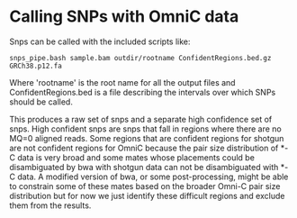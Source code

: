 
# Calling SNPs with OmniC data

Snps can be called with the included scripts like: 

```
snps_pipe.bash sample.bam outdir/rootname ConfidentRegions.bed.gz GRCh38.p12.fa 
```

Where 'rootname' is the root name for all the output files and ConfidentRegions.bed is a file describing the intervals over which SNPs should be called.  

This produces a raw set of snps and a separate high confidence set of snps.  High confident snps are snps that fall in regions where there are no MQ=0 aligned reads.  Some regions that are confident regions for shotgun are not confident regions for OmniC because the pair size distribution of *-C data is very broad and some mates whose placements could be disambiguated by bwa with shotgun data can not be disambiguated with *-C data.   A modified version of bwa, or some post-processing, might be able to constrain some of these mates based on the broader Omni-C pair size distribution but for now we just identify these difficult regions and exclude them from the results. 

  





